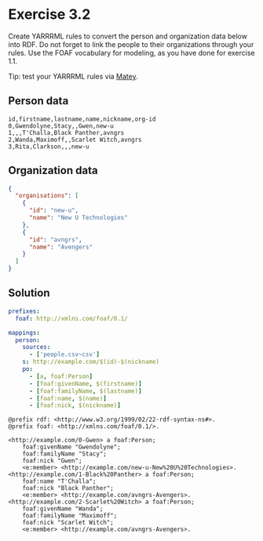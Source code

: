 # Exercise 3.2

Create YARRRML rules to convert the person and organization data below into RDF.
Do not forget to link the people to their organizations through your rules.
Use the FOAF vocabulary for modeling, as you have done for exercise 1.1.

Tip: test your YARRRML rules via [Matey](https://rml.io/yarrrml/matey/).

## Person data

```csv
id,firstname,lastname,name,nickname,org-id
0,Gwendolyne,Stacy,,Gwen,new-u
1,,,T'Challa,Black Panther,avngrs
2,Wanda,Maximoff,,Scarlet Witch,avngrs
3,Rita,Clarkson,,,new-u
```

## Organization data

```json
{
  "organisations": [
    {
      "id": "new-u",
      "name": "New U Technologies"
    },
    {
      "id": "avngrs",
      "name": "Avengers"
    }
  ]
}
```

## Solution

```yaml
prefixes:
  foaf: http://xmlns.com/foaf/0.1/

mappings:
  person:
    sources:
      - ['people.csv~csv']
    s: http://example.com/$(id)-$(nickname)
    po:
      - [a, foaf:Person]
      - [foaf:givenName, $(firstname)]
      - [foaf:familyName, $(lastname)]
      - [foaf:name, $(name)]
      - [foaf:nick, $(nickname)]
```

```turtle
@prefix rdf: <http://www.w3.org/1999/02/22-rdf-syntax-ns#>.
@prefix foaf: <http://xmlns.com/foaf/0.1/>.

<http://example.com/0-Gwen> a foaf:Person;
    foaf:givenName "Gwendolyne";
    foaf:familyName "Stacy";
    foaf:nick "Gwen";
    <e:member> <http://example.com/new-u-New%20U%20Technologies>.
<http://example.com/1-Black%20Panther> a foaf:Person;
    foaf:name "T'Challa";
    foaf:nick "Black Panther";
    <e:member> <http://example.com/avngrs-Avengers>.
<http://example.com/2-Scarlet%20Witch> a foaf:Person;
    foaf:givenName "Wanda";
    foaf:familyName "Maximoff";
    foaf:nick "Scarlet Witch";
    <e:member> <http://example.com/avngrs-Avengers>.
```
